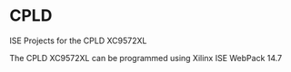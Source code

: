 # CPLD
ISE Projects for the CPLD XC9572XL


The CPLD XC9572XL can be programmed using Xilinx ISE WebPack 14.7

